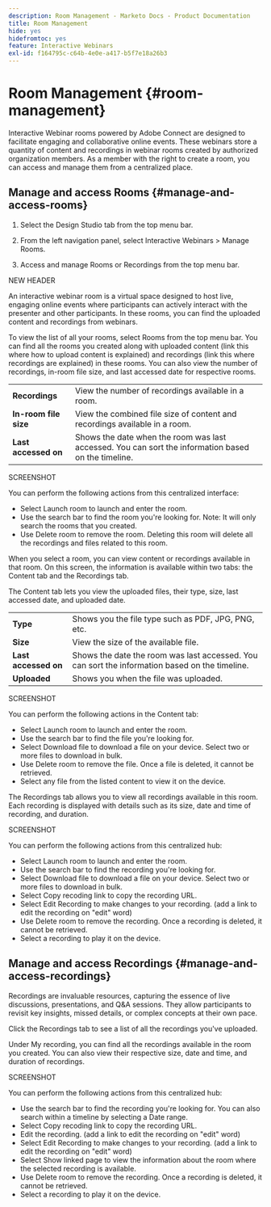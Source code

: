 ```yaml
---
description: Room Management - Marketo Docs - Product Documentation
title: Room Management
hide: yes
hidefromtoc: yes
feature: Interactive Webinars
exl-id: f164795c-c64b-4e0e-a417-b5f7e18a26b3
---
```

# Room Management {#room-management}

Interactive Webinar rooms powered by Adobe Connect are designed to facilitate engaging and collaborative online events. These webinars store a quantity of content and recordings in webinar rooms created by authorized organization members. As a member with the right to create a room, you can access and manage them from a centralized place.

## Manage and access Rooms {#manage-and-access-rooms}

1. Select the Design Studio tab from the top menu bar.

1. From the left navigation panel, select Interactive Webinars > Manage Rooms.

1. Access and manage Rooms or Recordings from the top menu bar.

NEW HEADER

An interactive webinar room is a virtual space designed to host live, engaging online events where participants can actively interact with the presenter and other participants. In these rooms, you can find the uploaded content and recordings from webinars.

To view the list of all your rooms, select Rooms from the top menu bar. You can find all the rooms you created along with uploaded content (link this where how to upload content is explained) and recordings (link this where recordings are explained) in these rooms. You can also view the number of recordings, in-room file size, and last accessed date for respective rooms.

<table><tbody>
  <tr>
    <td><b>Recordings</td>
    <td>View the number of recordings available in a room.</td>
  </tr>
  <tr>
    <td><b>In-room file size</td>
    <td>View the combined file size of content and recordings available in a room.</td>
  </tr>
  <tr>
    <td><b>Last accessed on</td>
    <td>Shows the date when the room was last accessed. You can sort the information based on the timeline.</td>
  </tr>
</tbody>
</table>

SCREENSHOT

You can perform the following actions from this centralized interface:

* Select Launch room   to launch and enter the room.
* Use the search bar to find the room you're looking for.
Note: It will only search the rooms that you created.
* Use Delete room  to remove the room. Deleting this room will delete all the recordings and files related to this room.

When you select a room, you can view content or recordings available in that room. On this screen, the information is available within two tabs: the Content tab and the Recordings tab.

The Content tab lets you view the uploaded files, their type, size, last accessed date, and uploaded date.

<table><tbody>
  <tr>
    <td><b>Type</td>
    <td>Shows you the file type such as PDF, JPG, PNG, etc.</td>
  </tr>
  <tr>
    <td><b>Size</td>
    <td>View the size of the available file.</td>
  </tr>
  <tr>
    <td><b>Last accessed on</td>
    <td>Shows the date the room was last accessed. You can sort the information based on the timeline.</td>
  </tr>
  <tr>
    <td><b>Uploaded</td>
    <td>Shows you when the file was uploaded.</td>
  </tr>
</tbody>
</table>
 
SCREENSHOT

You can perform the following actions in the Content tab:

* Select Launch room   to launch and enter the room.
* Use the search bar to find the file you're looking for.
* Select Download file  to download a file on your device. Select two or more files to download in bulk.
* Use Delete room  to remove the file. Once a file is deleted, it cannot be retrieved.
* Select any file from the listed content to view it on the device.

The Recordings tab allows you to view all recordings available in this room. Each recording is displayed with details such as its size, date and time of recording, and duration.

SCREENSHOT

You can perform the following actions from this centralized hub:

* Select Launch room   to launch and enter the room.
* Use the search bar to find the recording you're looking for.
* Select Download file  to download a file on your device. Select two or more files to download in bulk.
* Select Copy recoding link   to copy the recording URL.
* Select Edit Recording  to make changes to your recording. (add a link to edit the recording on "edit" word)
* Use Delete room  to remove the recording. Once a recording is deleted, it cannot be retrieved.
* Select a recording to play it on the device.

## Manage and access Recordings {#manage-and-access-recordings}

Recordings are invaluable resources, capturing the essence of live discussions, presentations, and Q&A sessions. They allow participants to revisit key insights, missed details, or complex concepts at their own pace.

Click the Recordings tab to see a list of all the recordings you've uploaded.

Under My recording, you can find all the recordings available in the room you created. You can also view their respective size, date and time, and duration of recordings. 

SCREENSHOT

You can perform the following actions from this centralized hub:

* Use the search bar to find the recording you're looking for. You can also search within a timeline by selecting a Date range.
* Select Copy recoding link   to copy the recording URL.
* Edit the recording. (add a link to edit the recording on "edit" word)
* Select Edit Recording  to make changes to your recording. (add a link to edit the recording on "edit" word)
* Select Show linked page   to view the information about the room where the selected recording is available.
* Use Delete room  to remove the recording. Once a recording is deleted, it cannot be retrieved.
* Select a recording to play it on the device.
